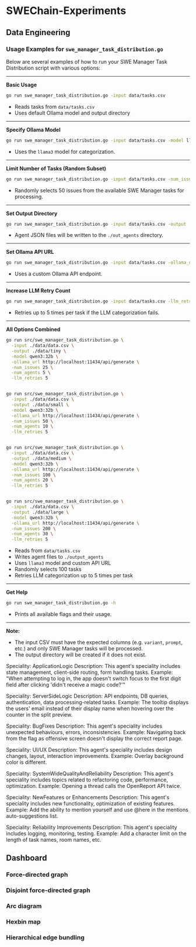 # SWEChain-Experiments


## Data Engineering


### Usage Examples for `swe_manager_task_distribution.go`

Below are several examples of how to run your SWE Manager Task Distribution script with various options:

---

**Basic Usage**

```sh
go run swe_manager_task_distribution.go -input data/tasks.csv
```
- Reads tasks from `data/tasks.csv`
- Uses default Ollama model and output directory

---

**Specify Ollama Model**

```sh
go run swe_manager_task_distribution.go -input data/tasks.csv -model llama3
```
- Uses the `llama3` model for categorization.

---

**Limit Number of Tasks (Random Subset)**

```sh
go run swe_manager_task_distribution.go -input data/tasks.csv -num_issues 50
```
- Randomly selects 50 issues from the available SWE Manager tasks for processing.

---

**Set Output Directory**

```sh
go run swe_manager_task_distribution.go -input data/tasks.csv -output ./out_agents
```
- Agent JSON files will be written to the `./out_agents` directory.

---

**Set Ollama API URL**

```sh
go run swe_manager_task_distribution.go -input data/tasks.csv -ollama_url http://localhost:11434/api/generate
```
- Uses a custom Ollama API endpoint.

---

**Increase LLM Retry Count**

```sh
go run swe_manager_task_distribution.go -input data/tasks.csv -llm_retries 5
```
- Retries up to 5 times per task if the LLM categorization fails.

---

**All Options Combined**

```sh
go run src/swe_manager_task_distribution.go \
  -input ./data/data.csv \
  -output ./data/tiny \
  -model qwen3:32b \
  -ollama_url http://localhost:11434/api/generate \
  -num_issues 25 \
  -num_agents 5 \
  -llm_retries 5


go run src/swe_manager_task_distribution.go \
  -input ./data/data.csv \
  -output ./data/small \
  -model qwen3:32b \
  -ollama_url http://localhost:11434/api/generate \
  -num_issues 50 \
  -num_agents 10 \
  -llm_retries 5


go run src/swe_manager_task_distribution.go \
  -input ./data/data.csv \
  -output ./data/medium \
  -model qwen3:32b \
  -ollama_url http://localhost:11434/api/generate \
  -num_issues 100 \
  -num_agents 20 \
  -llm_retries 5


go run src/swe_manager_task_distribution.go \
  -input ./data/data.csv \
  -output ./data/large \
  -model qwen3:32b \
  -ollama_url http://localhost:11434/api/generate \
  -num_issues 200 \
  -num_agents 30 \
  -llm_retries 5

```

- Reads from `data/tasks.csv`
- Writes agent files to `./output_agents`
- Uses `llama3` model and custom API URL
- Randomly selects 100 tasks
- Retries LLM categorization up to 5 times per task

---

**Get Help**

```sh
go run swe_manager_task_distribution.go -h
```
- Prints all available flags and their usage.

---

**Note:**  
- The input CSV must have the expected columns (e.g. `variant`, `prompt`, etc.) and only SWE Manager tasks will be processed.
- The output directory will be created if it does not exist.




Speciality: ApplicationLogic
Description: This agent's speciality includes state management, client-side routing, form handling tasks.
Example: "When attempting to log in, the app doesn't switch focus to the first digit field after clicking 'didn't receive a magic code?'"

Speciality: ServerSideLogic
Description: API endpoints, DB queries, authentication, data processing-related tasks.
Example: The tooltip displays the users' email instead of their display name when hovering over the counter in the split preview.

Speciality: BugFixes
Description: This agent's speciality includes unexpected behaviours, errors, inconsistencies.
Example: Navigating back from the flag as offensive screen doesn't display the correct report page.

Speciality: UI/UX
Description: This agent's speciality includes design changes, layout, interaction improvements.
Example: Overlay background color is different.

Speciality: SystemWideQualityAndReliability
Description: This agent's speciality includes topics related to refactoring code, performance, optimization.
Example: Opening a thread calls the OpenReport API twice.

Speciality: NewFeatures or Enhancements
Description: This agent's speciality includes new functionality, optimization of existing features.
Example: Add the ability to mention yourself and use @here in the mentions auto-suggestions list.

Speciality: Reliability Improvements
Description: This agent's speciality includes logging, monitoring, testing.
Example: Add a character limit on the length of task names, room names, etc.



## Dashboard 

### Force-directed graph

### Disjoint force-directed graph

### Arc diagram

### Hexbin map

### Hierarchical edge bundling
